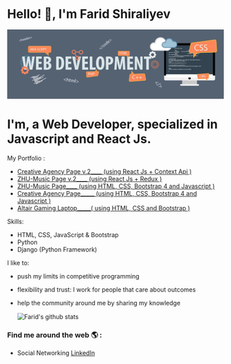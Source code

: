 # Hello! 👋, I'm Farid Shiraliyev

![logo](https://github.com/faridalz/faridalz/blob/main/web.jpg)


# I'm, a Web Developer, specialized in **Javascript** and **React Js**.


My Portfolio :
* [Creative Agency Page v.2____  (using React Js + Context Api )](https://faridalz.github.io/agency-context)
* [ZHU-Music Page v.2____  (using React Js + Redux )](https://faridalz.github.io/zhu-redux)
* [ZHU-Music Page____  (using HTML, CSS, Bootstrap 4 and Javascript )](https://faridalz.github.io/music/zhu.html)
* [Creative Agency Page_____ (using HTML, CSS, Bootstrap 4 and Javascript )](https://faridalz.github.io/landing/home.html)
* [Altair Gaming Laptop_____( using HTML, CSS and Bootstrap )](https://faridalz.github.io/gaming/altair.html)

Skills:
- HTML, CSS, JavaScript & Bootstrap
- Python
- Django (Python Framework)

I like to:
- push my limits in competitive programming
- flexibility and trust: I work for people that care about outcomes
- help the community around me by sharing my knowledge


  <img align="center" src="https://github-readme-stats.vercel.app/api/top-langs/?username=faridalz&title_color=fff&text_color=9f9f9f&bg_color=151515&hide=jupyter%20notebook" alt="Farid's github stats" />



### Find me around the web 🌎 :
- Social Networking [LinkedIn](https://www.linkedin.com/in/farid131/)
